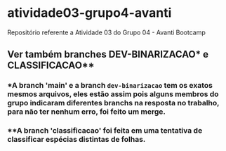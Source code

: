 # atividade03-grupo4-avanti
Repositório referente a Atividade 03 do Grupo 04 - Avanti Bootcamp

## Ver também branches DEV-BINARIZACAO* e CLASSIFICACAO**

### *A branch 'main' e a branch `dev-binarizacao` tem os exatos mesmos arquivos, eles estão assim pois alguns membros do grupo indicaram diferentes branchs na resposta no trabalho, para não ter nenhum erro, foi feito um merge.

### **A branch 'classificacao' foi feita em uma tentativa de classificar espécias distintas de folhas.
